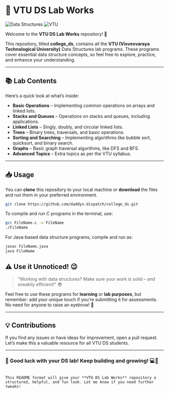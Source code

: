 # 🚀 VTU DS Lab Works

![Data Structures](https://img.shields.io/badge/Data%20Structures-Lab%20Works-007ACC?style=for-the-badge&logo=databricks&logoColor=white)
![VTU](https://img.shields.io/badge/VTU-Lab%20Works-007ACC?style=for-the-badge&logo=codeforces&logoColor=white)

Welcome to the **VTU DS Lab Works** repository! 🎉

This repository, titled **college_ds**, contains all the **VTU (Visvesvaraya Technological University)** Data Structures lab programs. These programs cover essential data structure concepts, so feel free to explore, practice, and enhance your understanding.

---

## 📚 Lab Contents

Here’s a quick look at what’s inside:

- **Basic Operations** – Implementing common operations on arrays and linked lists.
- **Stacks and Queues** – Operations on stacks and queues, including applications.
- **Linked Lists** – Singly, doubly, and circular linked lists.
- **Trees** – Binary trees, traversals, and basic operations.
- **Sorting and Searching** – Implementing algorithms like bubble sort, quicksort, and binary search.
- **Graphs** – Basic graph traversal algorithms, like DFS and BFS.
- **Advanced Topics** – Extra topics as per the VTU syllabus.

---

## 📥 Usage

You can **clone** this repository to your local machine or **download** the files and run them in your preferred environment.

```bash
git clone https://github.com/daddys-dispatch/college_ds.git
```

To compile and run C programs in the terminal, use:

```bash
gcc FileName.c -o FileName
./FileName
```

For Java-based data structure programs, compile and run as:

```bash
javac FileName.java
java FileName
```

## ⚠️ Use it Unnoticed! 😉

> "Working with data structures? Make sure your work is solid – and sneakily efficient!" 😎

Feel free to use these programs for **learning** or **lab purposes**, but remember: add your unique touch if you’re submitting it for assessments. No need for anyone to raise an eyebrow! 🙈

---

## 💡 Contributions

If you find any issues or have ideas for improvement, open a pull request. Let’s make this a valuable resource for all VTU DS students.

---

### 🌟 Good luck with your DS lab! Keep building and growing! 💻🎉
```

This README format will give your **VTU DS Lab Works** repository a structured, helpful, and fun look. Let me know if you need further tweaks!

